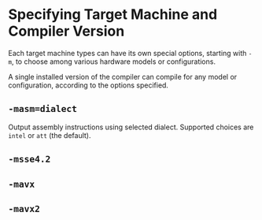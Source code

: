 # Specifying Target Machine and Compiler Version
Each target machine types can have its own special options, starting with `-m`, to choose
among various hardware models or configurations.

A single installed version of the compiler can compile for any model
or configuration, according to the options specified.

## `-masm=dialect`
Output assembly instructions using selected dialect. Supported choices are
`intel` or `att` (the default). 

## `-msse4.2`
## `-mavx`
## `-mavx2`
